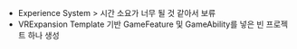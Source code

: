 - Experience System > 시간 소요가 너무 될 것 같아서 보류
- VRExpansion Template 기반 GameFeature 및 GameAbility를 넣은 빈 프로젝트 하나 생성 